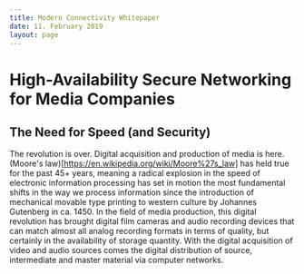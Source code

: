 ```yaml
---
title: Modern Connectivity Whitepaper
date: 11. February 2019
layout: page
---
```


# High-Availability Secure Networking for Media Companies

## The Need for Speed (and Security)

The revolution is over. Digital acquisition and production of media is here. (Moore's law)[https://en.wikipedia.org/wiki/Moore%27s_law] has held true for the past 45+ years, meaning a radical explosion in the speed of electronic information processing has set in motion the most fundamental shifts in the way we process information since the introduction of mechanical movable type printing to western culture by Johannes Gutenberg in ca. 1450. In the field of media production, this digital revolution has brought digital film cameras and audio recording devices that can match almost all analog recording formats in terms of quality, but certainly in the availability of storage quantity. With the digital acquisition of video and audio sources comes the digital distribution of source, intermediate and master material via computer networks. 
